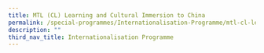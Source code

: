 ```yaml
---
title: MTL (CL) Learning and Cultural Immersion to China
permalink: /special-programmes/Internationalisation-Programme/mtl-cl-learning-and-cultural-immersion-to-china
description: ""
third_nav_title: Internationalisation Programme
---
```

